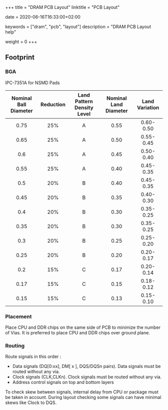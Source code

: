 +++
title = "DRAM PCB Layout"
linktitle = "PCB Layout"

date = 2020-06-16T16:33:00+02:00

keywords = ["dram", "pcb", "layout"]
description = "DRAM PCB Layout help"

weight = 0
+++

## Footprint

### BGA

IPC-7351A for NSMD Pads

| Nominal Ball Diameter | Reduction | Land Pattern Density Level | Nominal Land Diameter | Land Variation |
| :-------------------: | :-------: | :------------------------: | :-------------------: | :------------: |
|         0.75          |    25%    |             A              |         0.55          |   0.60-0.50    |
|         0.65          |    25%    |             A              |         0.50          |   0.55-0.45    |
|          0.6          |    25%    |             A              |         0.45          |   0.50-0.40    |
|         0.55          |    25%    |             A              |         0.40          |   0.45-0.35    |
|          0.5          |    20%    |             B              |         0.40          |   0.45-0.35    |
|         0.45          |    20%    |             B              |         0.35          |   0.40-0.30    |
|          0.4          |    20%    |             B              |         0.30          |   0.35-0.25    |
|         0.35          |    20%    |             B              |         0.30          |   0.35-0.25    |
|          0.3          |    20%    |             B              |         0.25          |   0.25-0.20    |
|         0.25          |    20%    |             B              |         0.20          |   0.20-0.17    |
|          0.2          |    15%    |             C              |         0.17          |   0.20-0.14    |
|         0.17          |    15%    |             C              |         0.15          |   0.18-0.12    |
|         0.15          |    15%    |             C              |         0.13          |   0.15-0.10    |

### Placement

Place CPU and DDR chips on the same side of PCB to minimize the number of Vias. It is preferred to place CPU and DDR chips over ground plane.

### Routing

Route signals in this order :

- Data signals (DQ[0:xx], DM[ x ], DQS/DQSn pairs). Data signals must be routed without any via.
- Clock signals (CLK,CLKn). Clock signals must be routed without any via.
- Address control signals on top and bottom layers

To check skew between signals, internal delay from CPU or package must be taken in account.
During layout checking some signals can have minimal skews like Clock to DQS.
